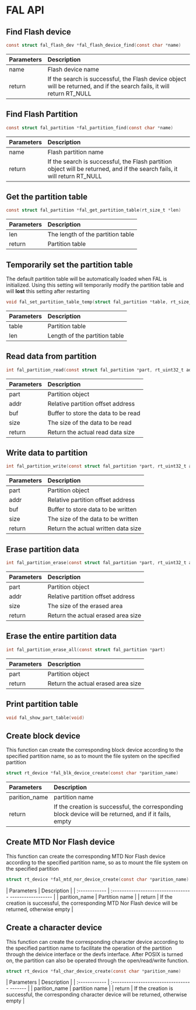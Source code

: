 # FAL API

## Find Flash device

```C
const struct fal_flash_dev *fal_flash_device_find(const char *name)
```

| Parameters | Description |
| :----- | :----------------------- |
| name | Flash device name |
| return | If the search is successful, the Flash device object will be returned, and if the search fails, it will return RT_NULL |

## Find Flash Partition

```C
const struct fal_partition *fal_partition_find(const char *name)
```

| Parameters | Description |
| :----- | :----------------------- |
| name | Flash partition name |
| return | If the search is successful, the Flash partition object will be returned, and if the search fails, it will return RT_NULL |

## Get the partition table

```C
const struct fal_partition *fal_get_partition_table(rt_size_t *len)
```

| Parameters | Description |
| :----- | :----------------------- |
| len | The length of the partition table |
| return | Partition table |

## Temporarily set the partition table

The default partition table will be automatically loaded when FAL is initialized. Using this setting will temporarily modify the partition table and will **lost** this setting after restarting

```C
void fal_set_partition_table_temp(struct fal_partition *table, rt_size_t len)
```

| Parameters | Description |
| :----- | :----------------------- |
| table | Partition table |
| len | Length of the partition table |

## Read data from partition

```C
int fal_partition_read(const struct fal_partition *part, rt_uint32_t addr, rt_uint8_t *buf, rt_size_t size)
```

| Parameters | Description |
| :----- | :----------------------- |
| part | Partition object |
| addr | Relative partition offset address |
| buf | Buffer to store the data to be read |
| size | The size of the data to be read |
| return | Return the actual read data size |

## Write data to partition

```C
int fal_partition_write(const struct fal_partition *part, rt_uint32_t addr, const rt_uint8_t *buf, rt_size_t size)
```

| Parameters | Description |
| :----- | :----------------------- |
| part | Partition object |
| addr | Relative partition offset address |
| buf | Buffer to store data to be written |
| size | The size of the data to be written |
| return | Return the actual written data size |

## Erase partition data

```C
int fal_partition_erase(const struct fal_partition *part, rt_uint32_t addr, rt_size_t size)
```

| Parameters | Description |
| :----- | :----------------------- |
| part | Partition object |
| addr | Relative partition offset address |
| size | The size of the erased area |
| return | Return the actual erased area size |

## Erase the entire partition data

```C
int fal_partition_erase_all(const struct fal_partition *part)
```

| Parameters | Description |
| :----- | :----------------------- |
| part | Partition object |
| return | Return the actual erased area size |

## Print partition table

```c
void fal_show_part_table(void)
```

## Create block device

This function can create the corresponding block device according to the specified partition name, so as to mount the file system on the specified partition

```C
struct rt_device *fal_blk_device_create(const char *parition_name)
```

| Parameters | Description |
| :----- | :----------------------- |
| parition_name | partition name |
| return | If the creation is successful, the corresponding block device will be returned, and if it fails, empty |

## Create MTD Nor Flash device

This function can create the corresponding MTD Nor Flash device according to the specified partition name, so as to mount the file system on the specified partition

```C
struct rt_device *fal_mtd_nor_device_create(const char *parition_name)
```

| Parameters | Description |
| :------------ | :---------------------------------- ------------------ |
| parition_name | Partition name |
| return | If the creation is successful, the corresponding MTD Nor Flash device will be returned, otherwise empty |

## Create a character device

This function can create the corresponding character device according to the specified partition name to facilitate the operation of the partition through the deivice interface or the devfs interface. After POSIX is turned on, the partition can also be operated through the open/read/write function.

```C
struct rt_device *fal_char_device_create(const char *parition_name)
```

| Parameters | Description |
| :------------ | :---------------------------------- ------- |
| parition_name | partition name |
| return | If the creation is successful, the corresponding character device will be returned, otherwise empty |